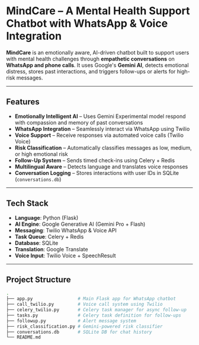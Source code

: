 #  MindCare – A Mental Health Support Chatbot with WhatsApp & Voice Integration

**MindCare** is an emotionally aware, AI-driven chatbot built to support users with mental health challenges through **empathetic conversations** on **WhatsApp and phone calls**. It uses Google's **Gemini AI**, detects emotional distress, stores past interactions, and triggers follow-ups or alerts for high-risk messages.

---

##  Features

-  **Emotionally Intelligent AI** – Uses Gemini Experimental model respond with compassion and memory of past conversations
-  **WhatsApp Integration** – Seamlessly interact via WhatsApp using Twilio
-  **Voice Support** – Receive responses via automated voice calls (Twilio Voice)
-  **Risk Classification** – Automatically classifies messages as low, medium, or high emotional risk
-  **Follow-Up System** – Sends timed check-ins using Celery + Redis
-  **Multilingual Aware** – Detects language and translates voice responses
-  **Conversation Logging** – Stores interactions with user IDs in SQLite (`conversations.db`)

---

##  Tech Stack

- **Language**: Python (Flask)
- **AI Engine**: Google Generative AI (Gemini Pro + Flash)
- **Messaging**: Twilio WhatsApp & Voice API
- **Task Queue**: Celery + Redis
- **Database**: SQLite
- **Translation**: Google Translate
- **Voice Input**: Twilio Voice + SpeechResult

---

##  Project Structure

```bash
.
├── app.py                 # Main Flask app for WhatsApp chatbot
├── call_twilio.py         # Voice call system using Twilio
├── celery_twilio.py       # Celery task manager for async follow-up
├── tasks.py               # Celery task definition for follow-ups
├── followup.py            # Alert message system
├── risk_classification.py # Gemini-powered risk classifier
├── conversations.db       # SQLite DB for chat history
└── README.md

